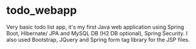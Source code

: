 # todo_webapp
Very basic todo list app, it's my first Java web application using Spring Boot,
Hibernate/ JPA and MySQL DB (H2 DB optional), Spring Security. I also used Bootstrap, JQuery and
Spring form tag library for the JSP files.
